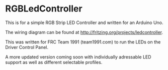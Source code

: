# RGBLedController
This is for a simple RGB Strip LED Controller and written for an Arduino Uno.

The wiring diagram can be found at http://fritzing.org/projects/ledcontroller. 

This was written for FRC Team 1991 (team1991.com) to run the LEDs on the Driver Control Panel. 

A more updated version coming soon with individually adressable LED support as well as different selectable profiles.
